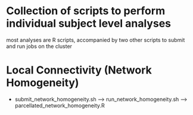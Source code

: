 # Collection of scripts to perform individual subject level analyses
most analyses are R scripts, accompanied by two other scripts to submit and run jobs on the cluster

# Local Connectivity (Network Homogeneity)
* submit_network_homogeneity.sh --> run_network_homogeneity.sh --> parcellated_network_homogeneity.R



